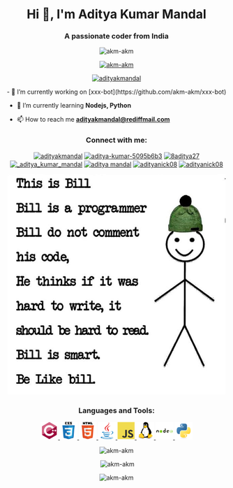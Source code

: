 <h1 align="center">Hi 👋, I'm Aditya Kumar Mandal</h1>
<h3 align="center">A passionate coder from India</h3>

<p align="center"> <img src="https://komarev.com/ghpvc/?username=akm-akm&label=Profile%20views&color=0e75b6&style=flat" alt="akm-akm" /> </p>

<p align="center"> <a href="https://github.com/ryo-ma/github-profile-trophy"><img src="https://github-profile-trophy.vercel.app/?username=akm-akm" alt="akm-akm" /></a> </p>

<p align="center"> <a href="https://twitter.com/adityakmandal" target="blank"><img src="https://img.shields.io/twitter/follow/adityakmandal?logo=twitter&style=for-the-badge" alt="adityakmandal" /></a> </p>
<p align="center"> 
- 🔭 I’m currently working on [xxx-bot](https://github.com/akm-akm/xxx-bot)

- 🌱 I’m currently learning **Nodejs, Python**

- 📫 How to reach me **adityakmandal@rediffmail.com**
</p>
<h3 align="center">Connect with me:</h3>
<p align="center">
<a href="https://twitter.com/adityakmandal" target="blank"><img align="center" src="https://raw.githubusercontent.com/rahuldkjain/github-profile-readme-generator/master/src/images/icons/Social/twitter.svg" alt="adityakmandal" height="30" width="40" /></a>
<a href="https://linkedin.com/in/aditya-kumar-5095b6b3" target="blank"><img align="center" src="https://raw.githubusercontent.com/rahuldkjain/github-profile-readme-generator/master/src/images/icons/Social/linked-in-alt.svg" alt="aditya-kumar-5095b6b3" height="30" width="40" /></a>
<a href="https://fb.com/8aditya27" target="blank"><img align="center" src="https://raw.githubusercontent.com/rahuldkjain/github-profile-readme-generator/master/src/images/icons/Social/facebook.svg" alt="8aditya27" height="30" width="40" /></a>
<a href="https://instagram.com/_aditya_kumar_mandal" target="blank"><img align="center" src="https://raw.githubusercontent.com/rahuldkjain/github-profile-readme-generator/master/src/images/icons/Social/instagram.svg" alt="_aditya_kumar_mandal" height="30" width="40" /></a>
<a href="https://www.youtube.com/c/aditya mandal" target="blank"><img align="center" src="https://raw.githubusercontent.com/rahuldkjain/github-profile-readme-generator/master/src/images/icons/Social/youtube.svg" alt="aditya mandal" height="30" width="40" /></a>
<a href="https://www.hackerrank.com/adityanick08" target="blank"><img align="center" src="https://raw.githubusercontent.com/rahuldkjain/github-profile-readme-generator/master/src/images/icons/Social/hackerrank.svg" alt="adityanick08" height="30" width="40" /></a>
<a href="https://www.hackerearth.com/adityanick08" target="blank"><img align="center" src="https://raw.githubusercontent.com/rahuldkjain/github-profile-readme-generator/master/src/images/icons/Social/hackerearth.svg" alt="adityanick08" height="30" width="40" /></a>
</p>

<p align="center">
<img src="bob.png" alt="bob" />
</p>
<h3 align="center">Languages and Tools:</h3>
<p align="center"> <a href="https://www.w3schools.com/cpp/" target="_blank"> <img src="https://raw.githubusercontent.com/devicons/devicon/master/icons/cplusplus/cplusplus-original.svg" alt="cplusplus" width="40" height="40"/> </a> <a href="https://www.w3schools.com/css/" target="_blank"> <img src="https://raw.githubusercontent.com/devicons/devicon/master/icons/css3/css3-original-wordmark.svg" alt="css3" width="40" height="40"/> </a> <a href="https://www.w3.org/html/" target="_blank"> <img src="https://raw.githubusercontent.com/devicons/devicon/master/icons/html5/html5-original-wordmark.svg" alt="html5" width="40" height="40"/> </a> <a href="https://www.java.com" target="_blank"> <img src="https://raw.githubusercontent.com/devicons/devicon/master/icons/java/java-original.svg" alt="java" width="40" height="40"/> </a> <a href="https://developer.mozilla.org/en-US/docs/Web/JavaScript" target="_blank"> <img src="https://raw.githubusercontent.com/devicons/devicon/master/icons/javascript/javascript-original.svg" alt="javascript" width="40" height="40"/> </a> <a href="https://www.linux.org/" target="_blank"> <img src="https://raw.githubusercontent.com/devicons/devicon/master/icons/linux/linux-original.svg" alt="linux" width="40" height="40"/> </a> <a href="https://nodejs.org" target="_blank"> <img src="https://raw.githubusercontent.com/devicons/devicon/master/icons/nodejs/nodejs-original-wordmark.svg" alt="nodejs" width="40" height="40"/> </a> <a href="https://www.python.org" target="_blank"> <img src="https://raw.githubusercontent.com/devicons/devicon/master/icons/python/python-original.svg" alt="python" width="40" height="40"/> </a> </p>

<p align="center" ><img src="https://github-readme-stats.vercel.app/api/top-langs?username=akm-akm&show_icons=true&locale=en&layout=compact" alt="akm-akm" /></p>

<p align="center" >&nbsp;<img src="https://github-readme-stats.vercel.app/api?username=akm-akm&show_icons=true&locale=en" alt="akm-akm" /></p>

<p align="center"><img  src="https://github-readme-streak-stats.herokuapp.com/?user=akm-akm&" alt="akm-akm" /></p>
